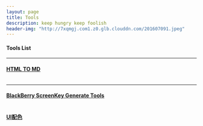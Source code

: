 ```yaml
---
layout: page
title: Tools
description: keep hungry keep foolish
header-img: "http://7xqmgj.com1.z0.glb.clouddn.com/201607091.jpeg"
---
```



#### Tools List
<hr>

#### [HTML TO MD](http://7xoawu.com1.z0.glb.clouddn.com/convertmd.html)


<!--图片居中<div align="center"><img src="http://7xoawu.com1.z0.glb.clouddn.com/htmltomd.png"/></div>-->


<img src="http://7xoawu.com1.z0.glb.clouddn.com/htmltomd.png" alt="" class="shadow"/>


<hr>

#### [BlackBerry ScreenKey Generate Tools](http://7xqmgj.com1.z0.glb.clouddn.com/blackberry.html)

<img src="http://7xoawu.com1.z0.glb.clouddn.com/blackberry.png" alt="" class="shadow"/>



#### [UI配色](https://colordrop.io/)

<img src="http://7xqmgj.com1.z0.glb.clouddn.com/2016-07-20_%E6%88%AA%E5%9B%BE%202016-07-20%2014%E6%97%B624%E5%88%8610%E7%A7%92.png" alt="" class="shadow"/>  







